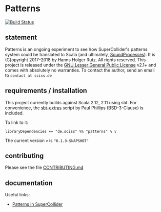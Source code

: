 # Patterns

[![Build Status](https://travis-ci.org/Sciss/Patterns.svg?branch=master)](https://travis-ci.org/Sciss/Patterns)

## statement

Patterns is an ongoing experiment to see how SuperCollider's patterns system could be translated to Scala (and ultimately, [SoundProcesses](https://github.com/Sciss/SoundProcesses)).
It is (C)opyright 2017&ndash;2018 by Hanns Holger Rutz. All rights reserved. This project is released under the [GNU Lesser General Public License](https://raw.github.com/Sciss/Patterns/master/LICENSE) v2.1+ and comes with absolutely no warranties. To contact the author, send an email to `contact at sciss.de`

## requirements / installation

This project currently builds against Scala 2.12, 2.11 using sbt. For convenience, the [sbt-extras](https://github.com/paulp/sbt-extras)
script by Paul Phillips (BSD-3-Clause) is included.

To link to it:

    libraryDependencies += "de.sciss" %% "patterns" % v

The current version `v` is `"0.1.0-SNAPSHOT"`

## contributing

Please see the file [CONTRIBUTING.md](CONTRIBUTING.md)

## documentation

Useful links:

- [Patterns in SuperCollider](http://doc.sccode.org/Tutorials/A-Practical-Guide/PG_01_Introduction.html)
